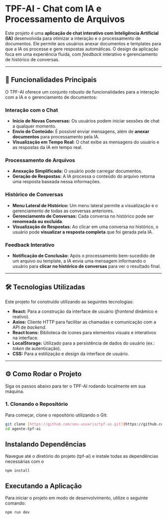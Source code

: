# TPF-AI - Chat com IA e Processamento de Arquivos

Este projeto é uma **aplicação de chat interativo com Inteligência Artificial (IA)** desenvolvida para otimizar a interação e o processamento de documentos. Ele permite aos usuários anexar documentos e templates para que a IA os processe e gere respostas automáticas. O design da aplicação foca em uma experiência fluida, com *feedback* interativo e gerenciamento de histórico de conversas.

---

## 🚀 Funcionalidades Principais

O TPF-AI oferece um conjunto robusto de funcionalidades para a interação com a IA e o gerenciamento de documentos:

### Interação com o Chat
* **Início de Novas Conversas:** Os usuários podem iniciar sessões de chat a qualquer momento.
* **Envio de Conteúdo:** É possível enviar mensagens, além de **anexar documentos** para processamento pela IA.
* **Visualização em Tempo Real:** O chat exibe as mensagens do usuário e as respostas da IA em tempo real.

### Processamento de Arquivos
* **Anexação Simplificada:** O usuário pode carregar documentos.
* **Geração de Respostas:** A IA processa o conteúdo do arquivo retorna uma resposta baseada nessa informações.

### Histórico de Conversas
* **Menu Lateral de Histórico:** Um menu lateral permite a visualização e o gerenciamento de todas as conversas anteriores.
* **Gerenciamento de Conversas:** Cada conversa no histórico pode ser **renomeada ou excluída**.
* **Visualização de Respostas:** Ao clicar em uma conversa no histórico, o usuário pode **visualizar a resposta completa** que foi gerada pela IA.

### Feedback Interativo
* **Notificação de Conclusão:** Após o processamento bem-sucedido de um arquivo ou template, a IA envia uma mensagem informando o usuário para **clicar no histórico de conversas** para ver o resultado final.

---

## 🛠️ Tecnologias Utilizadas

Este projeto foi construído utilizando as seguintes tecnologias:

* **React:** Para a construção da interface de usuário (*frontend* dinâmico e reativo).
* **Axios:** Cliente HTTP para facilitar as chamadas e comunicação com a API de *backend*.
* **React Icons:** Biblioteca de ícones para elementos visuais e interativos na interface.
* **LocalStorage:** Utilizado para a persistência de dados do usuário (ex.: *token* de autenticação).
* **CSS:** Para a estilização e design da interface de usuário.

---

## ⚙️ Como Rodar o Projeto

Siga os passos abaixo para ter o TPF-AI rodando localmente em sua máquina.

### 1. Clonando o Repositório

Para começar, clone o repositório utilizando o Git:

```bash
git clone [https://github.com/seu-usuario/tpf-ai.git](https://github.com/seu-usuario/tpf-ai.git)
cd agente-tpf-ai
```

## Instalando Dependências
Navegue até o diretório do projeto (tpf-ai) e instale todas as dependências necessárias com o

```
npm install

```

## Executando a Aplicação
Para iniciar o projeto em modo de desenvolvimento, utilize o seguinte comando:
```
npm run dev

```

